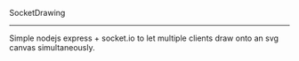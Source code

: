 SocketDrawing

---

Simple nodejs express + socket.io to let multiple clients draw onto an svg canvas simultaneously.
